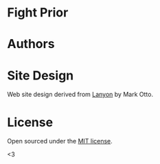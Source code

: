 # Fight Prior

# Authors

# Site Design

Web site design derived from [Lanyon](https://github.com/poole/lanyon) by Mark Otto.

# License

Open sourced under the [MIT license](LICENSE.md).

<3
